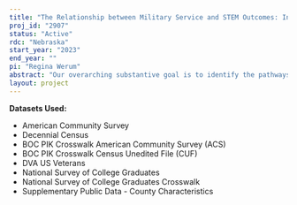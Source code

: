 ```yaml
---
title: "The Relationship between Military Service and STEM Outcomes: Integrating Data from Three Federal Statistical Agencies"
proj_id: "2907"
status: "Active"
rdc: "Nebraska"
start_year: "2023"
end_year: ""
pi: "Regina Werum"
abstract: "Our overarching substantive goal is to identify the pathways that lead to increased representation of veterans in STEM fields, particularly among women and racial minorities. Prior research has already established a strong statistical association between military service and STEM-related educational and occupational outcomes. Although there has been a growing amount of research on the gendered dynamics of the veteran-to-STEM pipeline, there is much limited work on the racial, class, and institutional-dynamics that may contribute to this relationship. Moreover, the mechanisms producing this seemingly counterintuitive pattern remain unclear due to the limitations of publicly-available data. As a step toward our long-term goal, our primary substantive goal for this proposal is to identify the links between military service and educational/occupational outcomes that effectively broaden participation in STEM. By combining multiple surveys and administrative data only made possible via the secure RDC environment, our findings will allow us to track longitudinal trajectories related to military service, education, and career - transcending the limitations of extant cross-sectional analyses that only allow an examination of the correlation between military service and STEM outcomes. Using the 2000 Decennial Census (long-form), the 2005-current American Community Survey, the 2013-current National Survey of College Graduates, externally provided IPEDS institutional data, and the 2020 Department of Veteran's Affairs U.S. Veteran's File, we seek to examine to what extent military service/veteran status impact STEM trajectories (educational and occupational), including how this association is moderated by gender, race, class, and institutional characteristics - individually and collectively. We also plan to examine whether our findings vary when using different definitions of "STEM" from other federal agencies and may be most pronounced among those in Computer Science and Engineering (CS&E) fields. We plan to use logistic, multinomial logistic, and KHB decomposition analyses to examine our focal aims."
layout: project
---
```


**Datasets Used:**

  - American Community Survey 
  - Decennial Census 
  - BOC PIK Crosswalk American Community Survey (ACS) 
  - BOC PIK Crosswalk Census Unedited File (CUF) 
  - DVA US Veterans 
  - National Survey of College Graduates 
  - National Survey of College Graduates Crosswalk 
  - Supplementary Public Data - County Characteristics 


